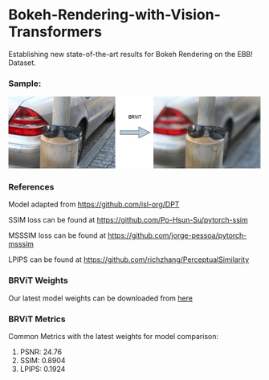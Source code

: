 # Bokeh-Rendering-with-Vision-Transformers
Establishing new state-of-the-art results for Bokeh Rendering on the EBB! Dataset.

### Sample:

<img src="Examples/BRViT_sample1.jfif" />


### References

Model adapted from https://github.com/isl-org/DPT

SSIM loss can be found at https://github.com/Po-Hsun-Su/pytorch-ssim

MSSSIM loss can be found at https://github.com/jorge-pessoa/pytorch-msssim

LPIPS can be found at https://github.com/richzhang/PerceptualSimilarity


### BRViT Weights

Our latest model weights can be downloaded from [here](https://drive.google.com/file/d/1V4oX1fARjaIujXQ7Vf4UDwxJhm9ubVG-/view?usp=sharing)


### BRViT Metrics

Common Metrics with the latest weights for model comparison:

1. PSNR: 24.76
2. SSIM: 0.8904
3. LPIPS: 0.1924
